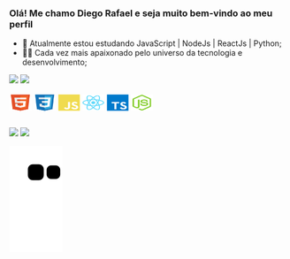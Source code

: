 ### Olá! Me chamo Diego Rafael e seja muito bem-vindo ao meu perfil

- 🌱 Atualmente estou estudando JavaScript | NodeJs | ReactJs | Python;
- 👨‍💻 Cada vez mais apaixonado pelo universo da tecnologia e desenvolvimento; 

<div>
  <a href="https://github.com/DiegoRafaelCF"></a>
  <img height="180em" src="https://github-readme-stats.vercel.app/api?username=DiegoRafaelCF&show_icons=true&theme=dark&include_all_commits=true&count_private=true"">
  <img height="180em" src="https://github-readme-stats.vercel.app/api/top-langs/?username=DiegoRafaelCF&layout=compact&langs_count=7&theme=dark">
</div>
                                                                                                                                                
<div style="display: inline_block"><br>
  <img align="center" alt="Diego-HTML" height="30" width="40" src="https://raw.githubusercontent.com/devicons/devicon/master/icons/html5/html5-original.svg">
  <img align="center" alt="Diego-CSS" height="30" width="40" src="https://raw.githubusercontent.com/devicons/devicon/master/icons/css3/css3-original.svg">
  <img align="center" alt="Diego-Js" height="30" width="40" src="https://raw.githubusercontent.com/devicons/devicon/master/icons/javascript/javascript-plain.svg">
  <img align="center" alt="Diego-React" height="30" width="40" src="https://raw.githubusercontent.com/devicons/devicon/master/icons/react/react-original.svg">
  <img align="center" alt="Diego-Ts" height="30" width="40" src="https://raw.githubusercontent.com/devicons/devicon/master/icons/typescript/typescript-plain.svg">
  <img align="center" alt="Diego-NodeJs" height="30" width="40" src="https://raw.githubusercontent.com/devicons/devicon/master/icons/nodejs/nodejs-original.svg" />
</div>

##

<div>  
  <a href = "mailto:drafael8000@gmail.com" target="_blank"><img src="https://img.shields.io/badge/-Gmail-%23333?style=for-the-badge&logo=gmail&logoColor=white"></a>
  <a href="https://www.linkedin.com/in/diegorafaelcf/" target="_blank"><img src="https://img.shields.io/badge/-LinkedIn-%230077B5?style=for-the-badge&logo=linkedin&logoColor=white"></a>
  
  ![Snake animation](https://github.com/DiegoRafaelCF/DiegoRafaelCF/blob/output/github-contribution-grid-snake.svg)
</div>
